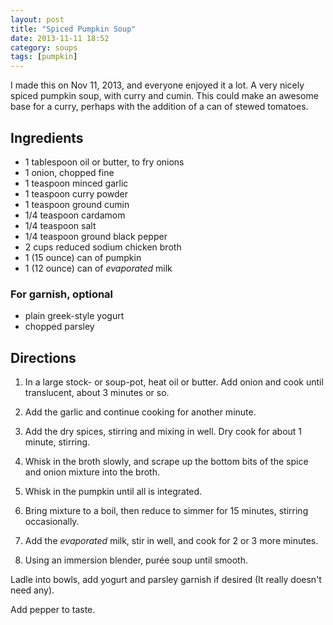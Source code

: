 ```yaml
---
layout: post
title: "Spiced Pumpkin Soup"
date: 2013-11-11 18:52
category: soups
tags: [pumpkin]
---
```

I made this on Nov 11, 2013, and everyone enjoyed it a lot.
A very nicely spiced pumpkin soup, with curry and cumin. This could
make an awesome base for a curry, perhaps with the addition of a can
of stewed tomatoes.

## Ingredients

* 1 tablespoon oil or butter, to fry onions
* 1 onion, chopped fine
* 1 teaspoon minced garlic
* 1 teaspoon curry powder
* 1 teaspoon ground cumin
* 1/4 teaspoon cardamom
* 1/4 teaspoon salt
* 1/4 teaspoon ground black pepper
* 2 cups reduced sodium chicken broth
* 1 (15 ounce) can of pumpkin
* 1 (12 ounce) can of *evaporated* milk

### For garnish, optional

* plain greek-style yogurt
* chopped parsley

## Directions

1. In a large stock- or soup-pot, heat oil or butter. Add onion and
cook until translucent, about 3 minutes or so.

2. Add the garlic and continue cooking for another minute.

3. Add the dry spices, stirring and mixing in well. Dry cook for about
1 minute, stirring.

4. Whisk in the broth slowly, and scrape up the bottom bits of the
spice and onion mixture into the broth.

5. Whisk in the pumpkin until all is integrated.

6. Bring mixture to a boil, then reduce to simmer for 15 minutes,
stirring occasionally.

7. Add the *evaporated* milk, stir in well, and cook for 2 or 3 more
minutes.

8. Using an immersion blender, pur&eacute;e soup until smooth.

Ladle into bowls, add yogurt and parsley garnish if desired (It really
doesn't need any).

Add pepper to taste.
